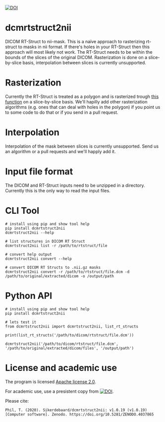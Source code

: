 [![DOI](https://zenodo.org/badge/166835376.svg)](https://zenodo.org/badge/latestdoi/166835376)

# dcmrtstruct2nii
DICOM RT-Struct to nii-mask. This is a naïve approach to rasterizing rt-struct to masks in nii format. If there's holes in your RT-Struct then this approach will most likely not work. The RT-Struct needs to be within the bounds of the slices of the original DICOM. Rasterization is done on a slice-by-slice basis, interpolation between slices is currently unsupported.

# Rasterization
Currently the RT-Struct is treated as a polygon and is rasterized trough [this function](https://github.com/Sikerdebaard/dcmrtstruct2nii/blob/master/dcmrtstruct2nii/adapters/convert/rtstructcontour2mask.py#L10) on a slice-by-slice basis. We'll hapilly add other rasterization algorithms (e.g. ones that can deal with holes in the polygon) if you point us to some code to do that or if you send in a pull request.

# Interpolation
Interpolation of the mask between slices is currently unsupported. Send us an algorithm or a pull requests and we'll happly add it.

# Input file format
The DICOM and RT-Struct inputs need to be unzipped in a directory. Currently this is the only way to read the input files.

# CLI Tool
```
# install using pip and show tool help
pip install dcmrtstruct2nii
dcmrtstruct2nii --help

# list structures in DICOM RT Struct
dcmrtstruct2nii list -r /path/to/rtstruct/file

# convert help output
dcmrtstruct2nii convert --help

# convert DICOM RT Structs to .nii.gz masks
dcmrtstruct2nii convert -r /path/to/rtstruct/file.dcm -d /path/to/original/extracted/dicom -o /output/path
```

# Python API
```
# install using pip and show tool help
pip install dcmrtstruct2nii
```

```
# lets test it
from dcmrtstruct2nii import dcmrtstruct2nii, list_rt_structs

print(list_rt_structs('/path/to/dicom/rtstruct/file.dcm'))

dcmrtstruct2nii('/path/to/dicom/rtstruct/file.dcm', '/path/to/original/extracted/dicom/files', '/output/path')
```

# License and academic use

The program is licensed [Apache license 2.0](https://github.com/Sikerdebaard/dcmrtstruct2nii/blob/master/LICENSE).

For academic use, use a presistent copy from [![DOI](https://zenodo.org/badge/DOI/10.5281/zenodo.4037865.svg)](https://doi.org/10.5281/zenodo.4037865). 

Please cite:

```Phil, T. (2020). Sikerdebaard/dcmrtstruct2nii: v1.0.19 (v1.0.19) [Computer software]. Zenodo. https://doi.org/10.5281/ZENODO.4037865```
